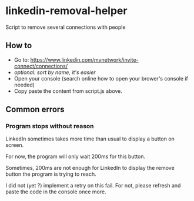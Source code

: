 # linkedin-removal-helper
Script to remove several connections with people

## How to

- Go to: https://www.linkedin.com/mynetwork/invite-connect/connections/
- _optional: sort by name, it's easier_
- Open your console (search online how to open your brower's console if needed)
- Copy paste the content from script.js above.

## Common errors

### Program stops without reason

LinkedIn sometimes takes more time than usual to display a button on screen.

For now, the program will only wait 200ms for this button.

Sometimes, 200ms are not enough for LinkedIn to display the remove button the program is trying to reach.

I did not (yet ?) implement a retry on this fail. For not, please refresh and paste the code in the console once more.
